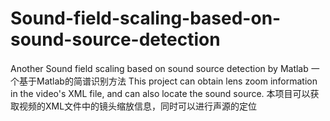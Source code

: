 # Sound-field-scaling-based-on-sound-source-detection
 Another Sound field scaling based on sound source detection by Matlab
一个基于Matlab的简谱识别方法
This project can obtain lens zoom information in the video's XML file, and can also locate the sound source.
本项目可以获取视频的XML文件中的镜头缩放信息，同时可以进行声源的定位
